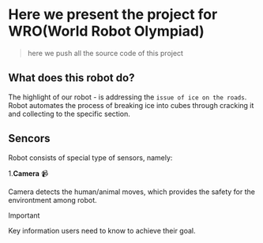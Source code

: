# Here we present the project for WRO(World Robot Olympiad)
> here we push all the source code of this project

## What does this robot do?
The highlight of our robot - is addressing the `issue of ice on the roads`.
Robot automates the process of breaking ice into cubes through cracking it and collecting to the specific section.

## Sencors
Robot consists of special type of sensors, namely: 

1.**Camera** :video_camera:

Camera detects the human/animal moves, which provides the safety for the environtment among robot.


> [!IMPORTANT]
> Key information users need to know to achieve their goal.